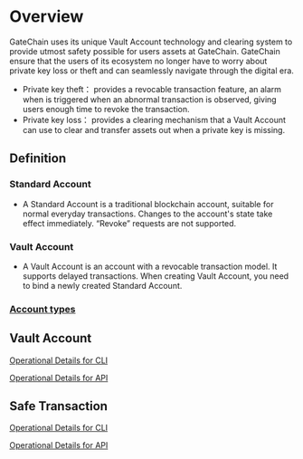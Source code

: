 
# Overview

GateChain uses its unique Vault Account technology and clearing system to provide utmost safety possible for users assets at GateChain. 
GateChain ensure that the users of its ecosystem no longer have to worry about private key loss or theft and can seamlessly navigate through the digital era.

- Private key theft： provides a revocable transaction feature, an alarm when is triggered when an abnormal transaction is observed, giving users enough time to revoke the transaction.
- Private key loss：	provides a clearing mechanism that a Vault Account can use to clear and transfer assets out when a private key is missing.


## Definition

### Standard Account

- A Standard Account is a traditional blockchain account, suitable for normal everyday transactions. Changes to the account's state take effect immediately. “Revoke” requests are not supported.

### Vault Account

- A Vault Account is an account with a revocable transaction model. It supports delayed transactions. When creating Vault Account, you need to bind a newly created Standard Account.


### [Account types](../developers/cli/account.md)


## Vault Account

[Operational Details for CLI](../developers/cli/vault-account.md)

[Operational Details for API](../developers/api/vault-account.md)

## Safe Transaction

[Operational Details for CLI](../developers/cli/revocable-tx.md)

[Operational Details for API](../developers/api/revocable-tx.md)
